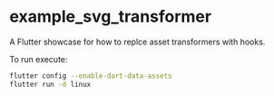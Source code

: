 # example_svg_transformer

A Flutter showcase for how to replce asset transformers with hooks.

To run execute:
```bash
flutter config --enable-dart-data-assets
flutter run -d linux
```
